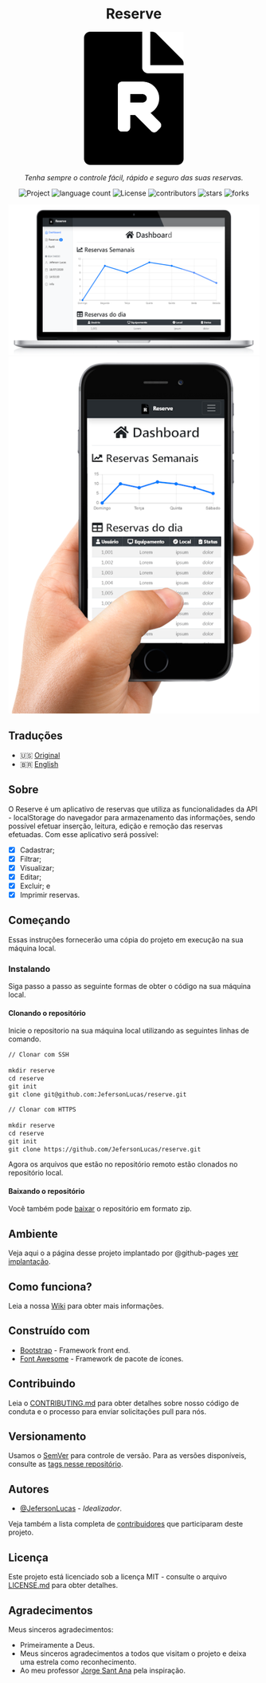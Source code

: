 <h1 align="center">Reserve</h1>

<p align="center">
  <img src="assets/img/logo.png" width="200">
</p>
    <p align="center"><em>Tenha sempre o controle fácil, rápido e seguro das suas reservas.</em></p>    
    <p align="center">
        <img src="https://img.shields.io/badge/Jeferson%20Lucas-Reserve-blue" alt="Project">
        <img src="https://img.shields.io/github/languages/count/JefersonLucas/reserve" alt="language count">
        <img src="https://img.shields.io/github/license/JefersonLucas/reserve" alt="License">
        <img src="https://img.shields.io/github/contributors/JefersonLucas/reserve" alt="contributors">
        <img src="https://img.shields.io/github/stars/JefersonLucas/reserve?style=social" alt="stars">
        <img src="https://img.shields.io/github/contributors/JefersonLucas/reserve" alt="forks">
  	</p>
</p>
<p align="center">
	<img src="assets/img/capture-01.png" alt="Dashboard">
	<img src="assets/img/capture-02.png" alt="Reservas">
</p>

## Traduções

* :us: [Original](https://github.com/JefersonLucas/reserve/blob/master/README.md)
* :brazil: [English](https://github.com/JefersonLucas/reserve/blob/master/translations/en/README.md)

## Sobre

O Reserve é um aplicativo de reservas que utiliza as funcionalidades da API - localStorage do navegador para armazenamento das informações, sendo possível efetuar inserção, leitura, edição e remoção das reservas efetuadas. Com esse aplicativo será possível:

- [x] Cadastrar;
- [x] Filtrar;
- [x] Visualizar;
- [x] Editar;
- [x] Excluir; e
- [x] Imprimir reservas.

## Começando

Essas instruções fornecerão uma cópia do projeto em execução na sua máquina local.

### Instalando

Siga passo a passo as seguinte formas de obter o código na sua máquina local.

#### Clonando o repositório

Inicie o repositorio na sua máquina local utilizando as seguintes linhas de comando.

```
// Clonar com SSH

mkdir reserve
cd reserve
git init
git clone git@github.com:JefersonLucas/reserve.git
```

```
// Clonar com HTTPS

mkdir reserve
cd reserve
git init
git clone https://github.com/JefersonLucas/reserve.git
```
Agora os arquivos que estão no repositório remoto estão clonados no repositório local.

#### Baixando o repositório

Você também pode [baixar](https://github.com/JefersonLucas/reserve/archive/master.zip) o repositório em formato zip.

## Ambiente

Veja aqui o a página desse projeto implantado por @github-pages [ver implantação](https://jefersonlucas.github.io/reserve/).

## Como funciona?

Leia a nossa [Wiki](https://github.com/JefersonLucas/reserve/wiki) para obter mais informações.

## Construído com

* [Bootstrap](https://getbootstrap.com/) - Framework front end.
* [Font Awesome](https://maven.apache.org/) - Framework de pacote de ícones.

## Contribuindo

Leia o [CONTRIBUTING.md](https://github.com/JefersonLucas/reserve/blob/master/CONTRIBUTING.md) para obter detalhes sobre nosso código de conduta e o processo para enviar solicitações pull para nós.

## Versionamento

Usamos o [SemVer](https://semver.org/lang/pt-BR/) para controle de versão. Para as versões disponíveis, consulte as [tags nesse repositório](https://github.com/JefersonLucas/reserve/tags).

## Autores

* [@JefersonLucas](https://github.com/JefersonLucas) - _Idealizador_.

Veja também a lista completa de [contribuidores](https://github.com/JefersonLucas/reserve/contributors) que participaram deste projeto.

## Licença

Este projeto está licenciado sob a licença MIT - consulte o arquivo [LICENSE.md](https://github.com/JefersonLucas/reserve/blob/master/LICENSE) para obter detalhes.

## Agradecimentos

Meus sinceros agradecimentos:

* Primeiramente a Deus. 
* Meus sinceros agradecimentos a todos que visitam o projeto e deixa uma estrela como reconhecimento.
* Ao meu professor [Jorge Sant Ana](https://twitter.com/jorgesantanabr) pela inspiração.
